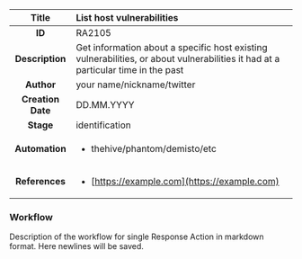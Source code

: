 | Title                       |  List host vulnerabilities         |
|:---------------------------:|:--------------------|
| **ID**                      | RA2105            |
| **Description**             | Get information about a specific host existing vulnerabilities, or about vulnerabilities it had at a particular time in the past   |
| **Author**                  | your name/nickname/twitter        |
| **Creation Date**           | DD.MM.YYYY |
| **Stage**                   | identification         |
| **Automation** |<ul><li>thehive/phantom/demisto/etc</li></ul>|
| **References** |<ul><li>[https://example.com](https://example.com)</li></ul>|

### Workflow

Description of the workflow for single Response Action in markdown format.
Here newlines will be saved.
